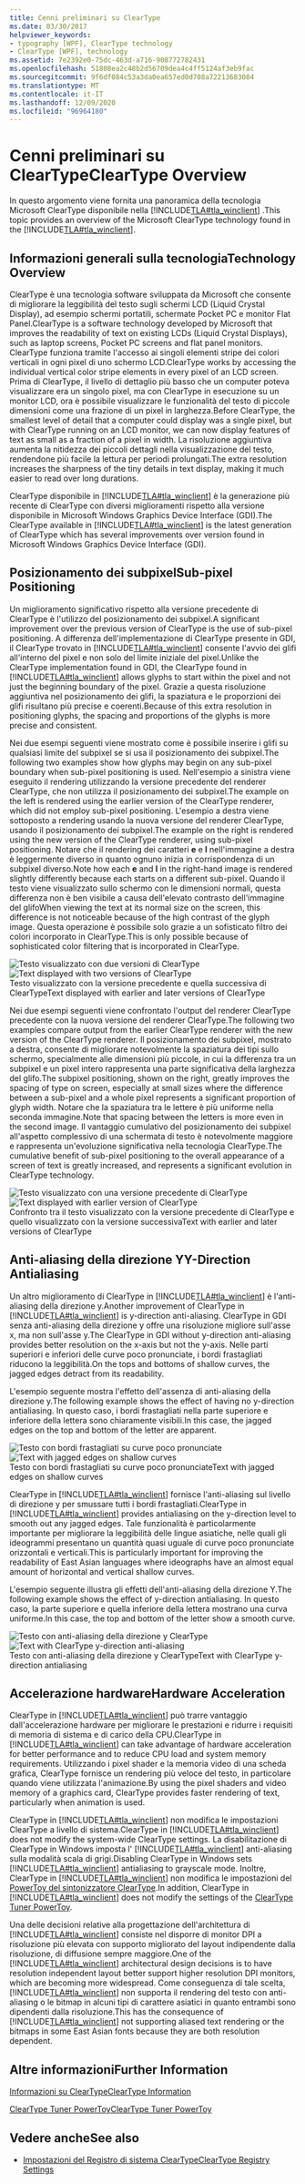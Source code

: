 ```yaml
---
title: Cenni preliminari su ClearType
ms.date: 03/30/2017
helpviewer_keywords:
- typography [WPF], ClearType technology
- ClearType [WPF], technology
ms.assetid: 7e2392e0-75dc-463d-a716-908772782431
ms.openlocfilehash: 51808ea2c48b2d56709dea4c4ff5124af3eb9fac
ms.sourcegitcommit: 9f6df084c53a3da0ea657ed0d708a72213683084
ms.translationtype: MT
ms.contentlocale: it-IT
ms.lasthandoff: 12/09/2020
ms.locfileid: "96964180"
---
```

# <a name="cleartype-overview"></a><span data-ttu-id="a6d19-102">Cenni preliminari su ClearType</span><span class="sxs-lookup"><span data-stu-id="a6d19-102">ClearType Overview</span></span>
<span data-ttu-id="a6d19-103">In questo argomento viene fornita una panoramica della tecnologia Microsoft ClearType disponibile nella [!INCLUDE[TLA#tla_winclient](../../../includes/tlasharptla-winclient-md.md)] .</span><span class="sxs-lookup"><span data-stu-id="a6d19-103">This topic provides an overview of the Microsoft ClearType technology found in the [!INCLUDE[TLA#tla_winclient](../../../includes/tlasharptla-winclient-md.md)].</span></span>  

<a name="overview"></a>
## <a name="technology-overview"></a><span data-ttu-id="a6d19-104">Informazioni generali sulla tecnologia</span><span class="sxs-lookup"><span data-stu-id="a6d19-104">Technology Overview</span></span>  
 <span data-ttu-id="a6d19-105">ClearType è una tecnologia software sviluppata da Microsoft che consente di migliorare la leggibilità del testo sugli schermi LCD (Liquid Crystal Display), ad esempio schermi portatili, schermate Pocket PC e monitor Flat Panel.</span><span class="sxs-lookup"><span data-stu-id="a6d19-105">ClearType is a software technology developed by Microsoft that improves the readability of text on existing LCDs (Liquid Crystal Displays), such as laptop screens, Pocket PC screens and flat panel monitors.</span></span>  <span data-ttu-id="a6d19-106">ClearType funziona tramite l'accesso ai singoli elementi stripe dei colori verticali in ogni pixel di uno schermo LCD.</span><span class="sxs-lookup"><span data-stu-id="a6d19-106">ClearType works by accessing the individual vertical color stripe elements in every pixel of an LCD screen.</span></span> <span data-ttu-id="a6d19-107">Prima di ClearType, il livello di dettaglio più basso che un computer poteva visualizzare era un singolo pixel, ma con ClearType in esecuzione su un monitor LCD, ora è possibile visualizzare le funzionalità del testo di piccole dimensioni come una frazione di un pixel in larghezza.</span><span class="sxs-lookup"><span data-stu-id="a6d19-107">Before ClearType, the smallest level of detail that a computer could display was a single pixel, but with ClearType running on an LCD monitor, we can now display features of text as small as a fraction of a pixel in width.</span></span> <span data-ttu-id="a6d19-108">La risoluzione aggiuntiva aumenta la nitidezza dei piccoli dettagli nella visualizzazione del testo, rendendone più facile la lettura per periodi prolungati.</span><span class="sxs-lookup"><span data-stu-id="a6d19-108">The extra resolution increases the sharpness of the tiny details in text display, making it much easier to read over long durations.</span></span>  
  
 <span data-ttu-id="a6d19-109">ClearType disponibile in [!INCLUDE[TLA#tla_winclient](../../../includes/tlasharptla-winclient-md.md)] è la generazione più recente di ClearType con diversi miglioramenti rispetto alla versione disponibile in Microsoft Windows Graphics Device Interface (GDI).</span><span class="sxs-lookup"><span data-stu-id="a6d19-109">The ClearType available in [!INCLUDE[TLA#tla_winclient](../../../includes/tlasharptla-winclient-md.md)] is the latest generation of ClearType which has several improvements over version found in Microsoft Windows Graphics Device Interface (GDI).</span></span>  
  
<a name="sub-pixel_positioning"></a>
## <a name="sub-pixel-positioning"></a><span data-ttu-id="a6d19-110">Posizionamento dei subpixel</span><span class="sxs-lookup"><span data-stu-id="a6d19-110">Sub-pixel Positioning</span></span>  
 <span data-ttu-id="a6d19-111">Un miglioramento significativo rispetto alla versione precedente di ClearType è l'utilizzo del posizionamento dei subpixel.</span><span class="sxs-lookup"><span data-stu-id="a6d19-111">A significant improvement over the previous version of ClearType is the use of sub-pixel positioning.</span></span> <span data-ttu-id="a6d19-112">A differenza dell'implementazione di ClearType presente in GDI, il ClearType trovato in [!INCLUDE[TLA#tla_winclient](../../../includes/tlasharptla-winclient-md.md)] consente l'avvio dei glifi all'interno del pixel e non solo del limite iniziale del pixel.</span><span class="sxs-lookup"><span data-stu-id="a6d19-112">Unlike the ClearType implementation found in GDI, the ClearType found in [!INCLUDE[TLA#tla_winclient](../../../includes/tlasharptla-winclient-md.md)] allows glyphs to start within the pixel and not just the beginning boundary of the pixel.</span></span> <span data-ttu-id="a6d19-113">Grazie a questa risoluzione aggiuntiva nel posizionamento dei glifi, la spaziatura e le proporzioni dei glifi risultano più precise e coerenti.</span><span class="sxs-lookup"><span data-stu-id="a6d19-113">Because of this extra resolution in positioning glyphs, the spacing and proportions of the glyphs is more precise and consistent.</span></span>  
  
 <span data-ttu-id="a6d19-114">Nei due esempi seguenti viene mostrato come è possibile inserire i glifi su qualsiasi limite del subpixel se si usa il posizionamento dei subpixel.</span><span class="sxs-lookup"><span data-stu-id="a6d19-114">The following two examples show how glyphs may begin on any sub-pixel boundary when sub-pixel positioning is used.</span></span> <span data-ttu-id="a6d19-115">Nell'esempio a sinistra viene eseguito il rendering utilizzando la versione precedente del renderer ClearType, che non utilizza il posizionamento dei subpixel.</span><span class="sxs-lookup"><span data-stu-id="a6d19-115">The example on the left is rendered using the earlier version of the ClearType renderer, which did not employ sub-pixel positioning.</span></span> <span data-ttu-id="a6d19-116">L'esempio a destra viene sottoposto a rendering usando la nuova versione del renderer ClearType, usando il posizionamento dei subpixel.</span><span class="sxs-lookup"><span data-stu-id="a6d19-116">The example on the right is rendered using the new version of the ClearType renderer, using sub-pixel positioning.</span></span> <span data-ttu-id="a6d19-117">Notare che il rendering dei caratteri **e** e **l** nell'immagine a destra è leggermente diverso in quanto ognuno inizia in corrispondenza di un subpixel diverso.</span><span class="sxs-lookup"><span data-stu-id="a6d19-117">Note how each **e** and **l** in the right-hand image is rendered slightly differently because each starts on a different sub-pixel.</span></span> <span data-ttu-id="a6d19-118">Quando il testo viene visualizzato sullo schermo con le dimensioni normali, questa differenza non è ben visibile a causa dell'elevato contrasto dell'immagine del glifo</span><span class="sxs-lookup"><span data-stu-id="a6d19-118">When viewing the text at its normal size on the screen, this difference is not noticeable because of the high contrast of the glyph image.</span></span> <span data-ttu-id="a6d19-119">Questa operazione è possibile solo grazie a un sofisticato filtro dei colori incorporato in ClearType.</span><span class="sxs-lookup"><span data-stu-id="a6d19-119">This is only possible because of sophisticated color filtering that is incorporated in ClearType.</span></span>  
  
 <span data-ttu-id="a6d19-120">![Testo visualizzato con due versioni di ClearType](./media/wcpsdk-mmgraphics-text-cleartype-overview-01.png "wcpsdk_mmgraphics_text_cleartype_overview_01")</span><span class="sxs-lookup"><span data-stu-id="a6d19-120">![Text displayed with two versions of ClearType](./media/wcpsdk-mmgraphics-text-cleartype-overview-01.png "wcpsdk_mmgraphics_text_cleartype_overview_01")</span></span>  
<span data-ttu-id="a6d19-121">Testo visualizzato con la versione precedente e quella successiva di ClearType</span><span class="sxs-lookup"><span data-stu-id="a6d19-121">Text displayed with earlier and later versions of ClearType</span></span>  
  
 <span data-ttu-id="a6d19-122">Nei due esempi seguenti viene confrontato l'output del renderer ClearType precedente con la nuova versione del renderer ClearType.</span><span class="sxs-lookup"><span data-stu-id="a6d19-122">The following two examples compare output from the earlier ClearType renderer with the new version of the ClearType renderer.</span></span> <span data-ttu-id="a6d19-123">Il posizionamento dei subpixel, mostrato a destra, consente di migliorare notevolmente la spaziatura dei tipi sullo schermo, specialmente alle dimensioni più piccole, in cui la differenza tra un subpixel e un pixel intero rappresenta una parte significativa della larghezza del glifo.</span><span class="sxs-lookup"><span data-stu-id="a6d19-123">The subpixel positioning, shown on the right, greatly improves the spacing of type on screen, especially at small sizes where the difference between a sub-pixel and a whole pixel represents a significant proportion of glyph width.</span></span> <span data-ttu-id="a6d19-124">Notare che la spaziatura tra le lettere è più uniforme nella seconda immagine.</span><span class="sxs-lookup"><span data-stu-id="a6d19-124">Note that spacing between the letters is more even in the second image.</span></span> <span data-ttu-id="a6d19-125">Il vantaggio cumulativo del posizionamento dei subpixel all'aspetto complessivo di una schermata di testo è notevolmente maggiore e rappresenta un'evoluzione significativa nella tecnologia ClearType.</span><span class="sxs-lookup"><span data-stu-id="a6d19-125">The cumulative benefit of sub-pixel positioning to the overall appearance of a screen of text is greatly increased, and represents a significant evolution in ClearType technology.</span></span>  
  
 <span data-ttu-id="a6d19-126">![Testo visualizzato con una versione precedente di ClearType](./media/wcpsdk-mmgraphics-text-cleartype-overview-02.png "wcpsdk_mmgraphics_text_cleartype_overview_02")</span><span class="sxs-lookup"><span data-stu-id="a6d19-126">![Text displayed with earlier version of ClearType](./media/wcpsdk-mmgraphics-text-cleartype-overview-02.png "wcpsdk_mmgraphics_text_cleartype_overview_02")</span></span>  
<span data-ttu-id="a6d19-127">Confronto tra il testo visualizzato con la versione precedente di ClearType e quello visualizzato con la versione successiva</span><span class="sxs-lookup"><span data-stu-id="a6d19-127">Text with earlier and later versions of ClearType</span></span>  
  
<a name="y-direction_antialiasing"></a>
## <a name="y-direction-antialiasing"></a><span data-ttu-id="a6d19-128">Anti-aliasing della direzione Y</span><span class="sxs-lookup"><span data-stu-id="a6d19-128">Y-Direction Antialiasing</span></span>  
 <span data-ttu-id="a6d19-129">Un altro miglioramento di ClearType in [!INCLUDE[TLA#tla_winclient](../../../includes/tlasharptla-winclient-md.md)] è l'anti-aliasing della direzione y.</span><span class="sxs-lookup"><span data-stu-id="a6d19-129">Another improvement of ClearType in [!INCLUDE[TLA#tla_winclient](../../../includes/tlasharptla-winclient-md.md)] is y-direction anti-aliasing.</span></span> <span data-ttu-id="a6d19-130">ClearType in GDI senza anti-aliasing della direzione y offre una risoluzione migliore sull'asse x, ma non sull'asse y.</span><span class="sxs-lookup"><span data-stu-id="a6d19-130">The ClearType in GDI without y-direction anti-aliasing provides better resolution on the x-axis but not the y-axis.</span></span> <span data-ttu-id="a6d19-131">Nelle parti superiori e inferiori delle curve poco pronunciate, i bordi frastagliati riducono la leggibilità.</span><span class="sxs-lookup"><span data-stu-id="a6d19-131">On the tops and bottoms of shallow curves, the jagged edges detract from its readability.</span></span>  
  
 <span data-ttu-id="a6d19-132">L'esempio seguente mostra l'effetto dell'assenza di anti-aliasing della direzione y.</span><span class="sxs-lookup"><span data-stu-id="a6d19-132">The following example shows the effect of having no y-direction antialiasing.</span></span> <span data-ttu-id="a6d19-133">In questo caso, i bordi frastagliati nella parte superiore e inferiore della lettera sono chiaramente visibili.</span><span class="sxs-lookup"><span data-stu-id="a6d19-133">In this case, the jagged edges on the top and bottom of the letter are apparent.</span></span>  
  
 <span data-ttu-id="a6d19-134">![Testo con bordi frastagliati su curve poco pronunciate](./media/wcpsdk-mmgraphics-text-cleartype-overview-03.png "wcpsdk_mmgraphics_text_cleartype_overview_03")</span><span class="sxs-lookup"><span data-stu-id="a6d19-134">![Text with jagged edges on shallow curves](./media/wcpsdk-mmgraphics-text-cleartype-overview-03.png "wcpsdk_mmgraphics_text_cleartype_overview_03")</span></span>  
<span data-ttu-id="a6d19-135">Testo con bordi frastagliati su curve poco pronunciate</span><span class="sxs-lookup"><span data-stu-id="a6d19-135">Text with jagged edges on shallow curves</span></span>  
  
 <span data-ttu-id="a6d19-136">ClearType in [!INCLUDE[TLA#tla_winclient](../../../includes/tlasharptla-winclient-md.md)] fornisce l'anti-aliasing sul livello di direzione y per smussare tutti i bordi frastagliati.</span><span class="sxs-lookup"><span data-stu-id="a6d19-136">ClearType in [!INCLUDE[TLA#tla_winclient](../../../includes/tlasharptla-winclient-md.md)] provides antialiasing on the y-direction level to smooth out any jagged edges.</span></span> <span data-ttu-id="a6d19-137">Tale funzionalità è particolarmente importante per migliorare la leggibilità delle lingue asiatiche, nelle quali gli ideogrammi presentano un quantità quasi uguale di curve poco pronunciate orizzontali e verticali.</span><span class="sxs-lookup"><span data-stu-id="a6d19-137">This is particularly important for improving the readability of East Asian languages where ideographs have an almost equal amount of horizontal and vertical shallow curves.</span></span>  
  
 <span data-ttu-id="a6d19-138">L'esempio seguente illustra gli effetti dell'anti-aliasing della direzione Y.</span><span class="sxs-lookup"><span data-stu-id="a6d19-138">The following example shows the effect of y-direction antialiasing.</span></span> <span data-ttu-id="a6d19-139">In questo caso, la parte superiore e quella inferiore della lettera mostrano una curva uniforme.</span><span class="sxs-lookup"><span data-stu-id="a6d19-139">In this case, the top and bottom of the letter show a smooth curve.</span></span>  
  
 <span data-ttu-id="a6d19-140">![Testo con anti&#45;aliasing della direzione y ClearType](./media/wcpsdk-mmgraphics-text-cleartype-overview-04.png "wcpsdk_mmgraphics_text_cleartype_overview_04")</span><span class="sxs-lookup"><span data-stu-id="a6d19-140">![Text with ClearType y&#45;direction anti&#45;aliasing](./media/wcpsdk-mmgraphics-text-cleartype-overview-04.png "wcpsdk_mmgraphics_text_cleartype_overview_04")</span></span>  
<span data-ttu-id="a6d19-141">Testo con anti-aliasing della direzione y ClearType</span><span class="sxs-lookup"><span data-stu-id="a6d19-141">Text with ClearType y-direction antialiasing</span></span>  
  
<a name="hardware_acceleration"></a>
## <a name="hardware-acceleration"></a><span data-ttu-id="a6d19-142">Accelerazione hardware</span><span class="sxs-lookup"><span data-stu-id="a6d19-142">Hardware Acceleration</span></span>  
 <span data-ttu-id="a6d19-143">ClearType in [!INCLUDE[TLA#tla_winclient](../../../includes/tlasharptla-winclient-md.md)] può trarre vantaggio dall'accelerazione hardware per migliorare le prestazioni e ridurre i requisiti di memoria di sistema e di carico della CPU.</span><span class="sxs-lookup"><span data-stu-id="a6d19-143">ClearType in [!INCLUDE[TLA#tla_winclient](../../../includes/tlasharptla-winclient-md.md)] can take advantage of hardware acceleration for better performance and to reduce CPU load and system memory requirements.</span></span> <span data-ttu-id="a6d19-144">Utilizzando i pixel shader e la memoria video di una scheda grafica, ClearType fornisce un rendering più veloce del testo, in particolare quando viene utilizzata l'animazione.</span><span class="sxs-lookup"><span data-stu-id="a6d19-144">By using the pixel shaders and video memory of a graphics card, ClearType provides faster rendering of text, particularly when animation is used.</span></span>  
  
 <span data-ttu-id="a6d19-145">ClearType in [!INCLUDE[TLA#tla_winclient](../../../includes/tlasharptla-winclient-md.md)] non modifica le impostazioni ClearType a livello di sistema.</span><span class="sxs-lookup"><span data-stu-id="a6d19-145">ClearType in [!INCLUDE[TLA#tla_winclient](../../../includes/tlasharptla-winclient-md.md)] does not modify the system-wide ClearType settings.</span></span> <span data-ttu-id="a6d19-146">La disabilitazione di ClearType in Windows imposta l' [!INCLUDE[TLA#tla_winclient](../../../includes/tlasharptla-winclient-md.md)] anti-aliasing sulla modalità scala di grigi.</span><span class="sxs-lookup"><span data-stu-id="a6d19-146">Disabling ClearType in Windows sets [!INCLUDE[TLA#tla_winclient](../../../includes/tlasharptla-winclient-md.md)] antialiasing to grayscale mode.</span></span> <span data-ttu-id="a6d19-147">Inoltre, ClearType in [!INCLUDE[TLA#tla_winclient](../../../includes/tlasharptla-winclient-md.md)] non modifica le impostazioni del [PowerToy del sintonizzatore ClearType](https://www.microsoft.com/typography/ClearTypePowerToy.mspx).</span><span class="sxs-lookup"><span data-stu-id="a6d19-147">In addition, ClearType in [!INCLUDE[TLA#tla_winclient](../../../includes/tlasharptla-winclient-md.md)] does not modify the settings of the [ClearType Tuner PowerToy](https://www.microsoft.com/typography/ClearTypePowerToy.mspx).</span></span>  
  
 <span data-ttu-id="a6d19-148">Una delle decisioni relative alla progettazione dell'architettura di [!INCLUDE[TLA#tla_winclient](../../../includes/tlasharptla-winclient-md.md)] consiste nel disporre di monitor DPI a risoluzione più elevata con supporto migliorato del layout indipendente dalla risoluzione, di diffusione sempre maggiore.</span><span class="sxs-lookup"><span data-stu-id="a6d19-148">One of the [!INCLUDE[TLA#tla_winclient](../../../includes/tlasharptla-winclient-md.md)] architectural design decisions is to have resolution independent layout better support higher resolution DPI monitors, which are becoming more widespread.</span></span> <span data-ttu-id="a6d19-149">Come conseguenza di tale scelta, [!INCLUDE[TLA#tla_winclient](../../../includes/tlasharptla-winclient-md.md)] non supporta il rendering del testo con anti-aliasing o le bitmap in alcuni tipi di carattere asiatici in quanto entrambi sono dipendenti dalla risoluzione.</span><span class="sxs-lookup"><span data-stu-id="a6d19-149">This has the consequence of [!INCLUDE[TLA#tla_winclient](../../../includes/tlasharptla-winclient-md.md)] not supporting aliased text rendering or the bitmaps in some East Asian fonts because they are both resolution dependent.</span></span>  
  
<a name="further_information"></a>
## <a name="further-information"></a><span data-ttu-id="a6d19-150">Altre informazioni</span><span class="sxs-lookup"><span data-stu-id="a6d19-150">Further Information</span></span>  
 [<span data-ttu-id="a6d19-151">Informazioni su ClearType</span><span class="sxs-lookup"><span data-stu-id="a6d19-151">ClearType Information</span></span>](https://www.microsoft.com/typography/ClearTypeInfo.mspx)  
  
 [<span data-ttu-id="a6d19-152">ClearType Tuner PowerToy</span><span class="sxs-lookup"><span data-stu-id="a6d19-152">ClearType Tuner PowerToy</span></span>](https://www.microsoft.com/typography/ClearTypePowerToy.mspx)  
  
## <a name="see-also"></a><span data-ttu-id="a6d19-153">Vedere anche</span><span class="sxs-lookup"><span data-stu-id="a6d19-153">See also</span></span>

- [<span data-ttu-id="a6d19-154">Impostazioni del Registro di sistema ClearType</span><span class="sxs-lookup"><span data-stu-id="a6d19-154">ClearType Registry Settings</span></span>](cleartype-registry-settings.md)
